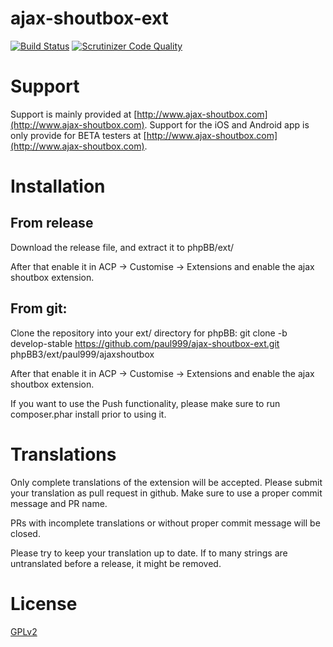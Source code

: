 ajax-shoutbox-ext
=================
[![Build Status](https://travis-ci.org/paul999/ajax-shoutbox-ext.svg?branch=develop-stable)](https://travis-ci.org/paul999/ajax-shoutbox-ext)
[![Scrutinizer Code Quality](https://scrutinizer-ci.com/g/paul999/ajax-shoutbox-ext/badges/quality-score.png?b=develop-stable)](https://scrutinizer-ci.com/g/paul999/ajax-shoutbox-ext/?branch=develop-stable)

# Support
Support is mainly provided at [http://www.ajax-shoutbox.com](http://www.ajax-shoutbox.com).
Support for the iOS and Android app is only provide for BETA testers at [http://www.ajax-shoutbox.com](http://www.ajax-shoutbox.com).

# Installation

## From release
Download the release file, and extract it to phpBB/ext/

After that enable it in ACP -> Customise -> Extensions and enable the ajax shoutbox extension.

## From git:
Clone the repository into your ext/ directory for phpBB:
git clone -b develop-stable https://github.com/paul999/ajax-shoutbox-ext.git phpBB3/ext/paul999/ajaxshoutbox

After that enable it in ACP -> Customise -> Extensions and enable the ajax shoutbox extension.

If you want to use the Push functionality, please make sure to run composer.phar install prior to using it.

# Translations
Only complete translations of the extension will be accepted. 
Please submit your translation as pull request in github. Make sure to use a proper commit message and PR name.

PRs with incomplete translations or without proper commit message will be closed.

Please try to keep your translation up to date. If to many strings are untranslated before a release, it might be removed.

# License

[GPLv2](license.txt)


